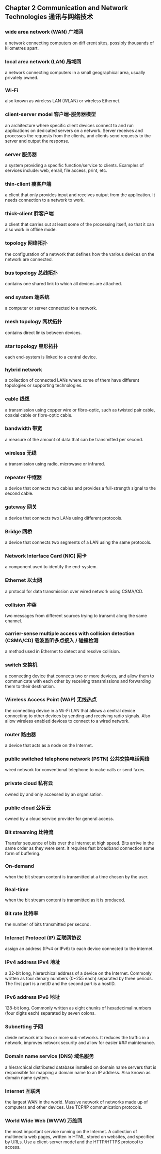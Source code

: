## Chapter 2 Communication and Network Technologies 通讯与网络技术

### wide area network (WAN) 广域网

a network connecting computers on diff erent sites, possibly thousands of
kilometres apart.

### local area network (LAN) 局域网

a network connecting computers in a small geographical area, usually privately
owned.

### Wi-Fi

also known as wireless LAN (WLAN) or wireless Ethernet.  

### client-server model 客户端-服务器模型

an architecture where specific client devices connect to and run applications on
dedicated servers on a network. Server receives and processes the requests from
the clients, and clients send requests to the server and output the response.

### server 服务器

a system providing a specific function/service to clients.  Examples of services
include: web, email, file access, print, etc.

### thin-client 瘦客户端

a client that only provides input and receives output from the application.  It
needs connection to a network to work.

### thick-client 胖客户端

a client that carries out at least some of the processing itself, so that it
can also work in offline mode.

### topology 网络拓扑

the configuration of a network that defines how the various devices on the
network are connected.

### bus topology 总线拓扑

contains one shared link to which all devices are attached.

### end system 端系统

a computer or server connected to a network.

### mesh topology 网状拓扑

contains direct links between devices.

### star topology 星形拓扑

each end-system is linked to a central device.

### hybrid network

a collection of connected LANs where some of them have different topologies
or supporting technologies.

### cable 线缆

a transmission using copper wire or fibre-optic, such as twisted pair cable,
coaxial cable or fibre-optic cable.

### bandwidth 带宽

a measure of the amount of data that can be transmitted per second.

### wireless 无线

a transmission using radio, microwave or infrared.

### repeater 中继器

a device that connects two cables and provides a full-strength signal to
the second cable.

### gateway 网关

a device that connects two LANs using different protocols.

### Bridge 网桥

a device that connects two segments of a LAN using the same protocols.

### Network Interface Card (NIC) 网卡

a component used to identify the end-system.

### Ethernet 以太网

a protocol for data transmission over wired network using CSMA/CD.

### collision 冲突

two messages from different sources trying to transmit along the same channel.

### carrier-sense multiple access with collision detection (CSMA/CD) 载波监听多点接入 / 碰撞检测

a method used in Ethernet to detect and resolve collision.

### switch 交换机

a connecting device that connects two or more devices, and allow them to
communicate with each other by receiving transmissions and forwarding them to
their destination.

### Wireless Access Point (WAP) 无线热点

the connecting device in a Wi-Fi LAN that allows a central device connecting
to other devices by sending and receiving radio signals.  Also allow wireless
enabled devices to connect to a wired network.

### router 路由器

a device that acts as a node on the Internet.

### public switched telephone network (PSTN) 公共交换电话网络

wired network for conventional telephone to make calls or send faxes.

### private cloud 私有云

owned by and only accessed by an organisation.

### public cloud 公有云

owned by a cloud service provider for general access.

### Bit streaming 比特流
Transfer sequence of bits over the Internet at high speed.  Bits arrive in the
same order as they were sent.  It requires fast broadband connection some form
of buffering.

### On-demand

when the bit stream content is transmitted at a time chosen by the user.

### Real-time

when the bit stream content is transmitted as it is produced.

### Bit rate 比特率

the number of bits transmitted per second.

### Internet Protocol (IP) 互联网协议

assign an address (IPv4 or IPv6) to each device connected to the internet.

### IPv4 address IPv4 地址

a 32-bit long, hierarchical address of a device on the Internet.  Commonly
written as four denary numbers (0~255 each) separated by three periods. 
The first part is a netID and the second part is a hostID.

### IPv6 address IPv6 地址

128-bit long.  Commonly written as eight chunks of hexadecimal numbers
(four digits each) separated by seven colons.

### Subnetting 子网

divide network into two or more sub-networks.  It reduces the traffic in a
network, improves network security and allow for easier ### maintenance.

### Domain name service (DNS) 域名服务

a hierarchical distributed database installed on domain name servers that is
responsible for mapping a domain name to an IP address. Also known as domain
name system.

### Internet 互联网

the largest WAN in the world.  Massive network of networks made up of computers
and other devices.  Use TCP/IP communication protocols.

### World Wide Web (WWW) 万维网

the most important service running on the Internet.  A collection of multimedia
web pages, written in HTML, stored on websites, and specified by URLs.  Use a
client-server model and the HTTP/HTTPS protocol to access.